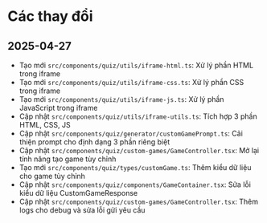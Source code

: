 

# Các thay đổi

## 2025-04-27
- Tạo mới `src/components/quiz/utils/iframe-html.ts`: Xử lý phần HTML trong iframe
- Tạo mới `src/components/quiz/utils/iframe-css.ts`: Xử lý phần CSS trong iframe 
- Tạo mới `src/components/quiz/utils/iframe-js.ts`: Xử lý phần JavaScript trong iframe
- Cập nhật `src/components/quiz/utils/iframe-utils.ts`: Tích hợp 3 phần HTML, CSS, JS
- Cập nhật `src/components/quiz/generator/customGamePrompt.ts`: Cải thiện prompt cho định dạng 3 phần riêng biệt
- Cập nhật `src/components/quiz/custom-games/GameController.tsx`: Mở lại tính năng tạo game tùy chỉnh
- Tạo mới `src/components/quiz/types/customGame.ts`: Thêm kiểu dữ liệu cho game tùy chỉnh
- Cập nhật `src/components/quiz/components/GameContainer.tsx`: Sửa lỗi kiểu dữ liệu CustomGameResponse
- Cập nhật `src/components/quiz/custom-games/GameController.tsx`: Thêm logs cho debug và sửa lỗi gửi yêu cầu

